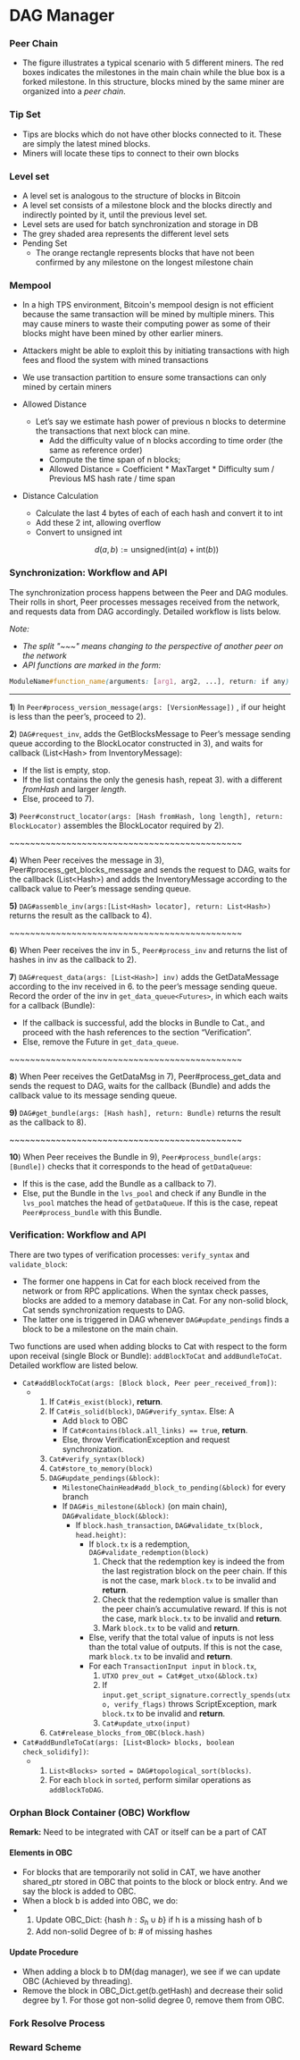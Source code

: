 # DAG Manager

### Peer Chain



<Insert Image>



- The figure illustrates a typical scenario with 5 different miners. The red boxes indicates the milestones in the main chain while the blue box is a forked milestone. In this structure, blocks mined by the same miner are organized into a *peer chain*. 

### Tip Set

- Tips are blocks which do not have other blocks connected to it. These are simply the latest mined blocks.
- Miners will locate these tips to connect to their own blocks

### Level set

<Insert Image>

- A level set is analogous to the structure of blocks in Bitcoin
- A level set consists of a milestone block and the blocks directly and indirectly pointed by it, until the previous level set.
- Level sets are used for batch synchronization and storage in DB
- The grey shaded area represents the different level sets
- Pending Set
  - The orange rectangle represents blocks that have not been confirmed by any milestone on the longest milestone chain

### Mempool

- In a high TPS environment, Bitcoin's mempool design is not efficient because the same transaction will be mined by multiple miners. This may cause miners to waste their computing power as some of their blocks might have been mined by other earlier miners.

- Attackers might be able to exploit this by initiating transactions with high fees and flood the system with mined transactions

- We use transaction partition to ensure some transactions can only mined by certain miners

- Allowed Distance

  - Let’s say we estimate hash power of previous n blocks to determine the transactions that next block can mine.
    - Add the difficulty value of n blocks according to time order (the same as reference order)
    - Compute the time span of n blocks;
    - Allowed Distance = Coefficient * MaxTarget * Difficulty sum / Previous MS hash rate / time span

- Distance Calculation

  - Calculate the last 4 bytes of each of each hash and convert it to int
  - Add these 2 int, allowing overflow
  - Convert to unsigned int

  $$
  d(a,b) := \mbox{unsigned} (\mbox{int}(a) + \mbox{int}(b))
  $$

  

### Synchronization: Workflow and API

The synchronization process happens between the Peer and DAG modules. Their rolls in short, Peer processes messages received from the network, and requests data from DAG accordingly. Detailed workflow is lists below.

*Note:* 

- _The split "\~\~\~" means changing to the perspective of another peer on the network_
- _API functions are marked in the form:_ 

```css
ModuleName#function_name(arguments: [arg1, arg2, ...], return: if any)
```

------

**1**)  In `Peer#process_version_message(args: [VersionMessage])` , if our height is less than the peer’s, proceed to 2).

**2**)  `DAG#request_inv`, adds the GetBlocksMessage to Peer’s message sending queue according to the BlockLocator constructed in 3), and waits for callback (List\<Hash> from InventoryMessage):

- If the list is empty, stop. 
- If the list contains the only the genesis hash, repeat 3). with a different _fromHash_ and larger _length_.
- Else, proceed to 7).

**3**)  `Peer#construct_locator(args: [Hash fromHash, long length], return: BlockLocator)` assembles the BlockLocator required by 2). 

\~\~\~\~\~\~\~\~\~\~\~\~\~\~\~\~\~\~\~\~\~\~\~\~\~\~\~\~\~\~\~\~\~\~\~\~\~\~\~\~\~\~\~\~\~

**4**)  When Peer receives the message in 3), Peer#process_get_blocks_message and sends the request to DAG, waits for the callback (List\<Hash>) and adds the InventoryMessage according to the callback value to Peer’s message sending queue.

**5)** `DAG#assemble_inv(args:[List<Hash> locator], return: List<Hash>)` returns the result as the callback to 4).

\~\~\~\~\~\~\~\~\~\~\~\~\~\~\~\~\~\~\~\~\~\~\~\~\~\~\~\~\~\~\~\~\~\~\~\~\~\~\~\~\~\~\~\~\~

**6**)  When Peer receives the inv in 5., `Peer#process_inv` and returns the list of hashes in inv as the callback to 2). 

**7**)  `DAG#request_data(args: [List<Hash>] inv)` adds the GetDataMessage according to the inv received in 6. to the peer’s message sending queue. Record the order of the inv in `get_data_queue<Futures>`, in which each waits for a callback (Bundle):

- If the callback is successful, add the blocks in Bundle to Cat., and proceed with the hash references to the section “Verification”.
- Else, remove the Future in `get_data_queue`.

\~\~\~\~\~\~\~\~\~\~\~\~\~\~\~\~\~\~\~\~\~\~\~\~\~\~\~\~\~\~\~\~\~\~\~\~\~\~\~\~\~\~\~\~\~

**8**)  When Peer receives the GetDataMsg in 7), Peer#process_get_data and sends the request to DAG, waits for the callback (Bundle) and adds the callback value to its message sending queue.

**9)** `DAG#get_bundle(args: [Hash hash], return: Bundle)` returns the result as the callback to 8).

\~\~\~\~\~\~\~\~\~\~\~\~\~\~\~\~\~\~\~\~\~\~\~\~\~\~\~\~\~\~\~\~\~\~\~\~\~\~\~\~\~\~\~\~\~

**10**)  When Peer receives the Bundle in 9), `Peer#process_bundle(args: [Bundle])` checks that it corresponds to the head of `getDataQueue`:

- If this is the case, add the Bundle as a callback to 7).
- Else, put the Bundle in the `lvs_pool` and check if any Bundle in the `lvs_pool` matches the head of `getDataQueue`. If this is the case, repeat `Peer#process_bundle` with this Bundle.

### Verification: Workflow and API

There are two types of verification processes: `verify_syntax` and `validate_block`:

- The former one happens in Cat for each block received from the network or from RPC applications. When the syntax check passes, blocks are added to a memory database in Cat. For any non-solid block, Cat sends synchronization requests to DAG. 
- The latter one is triggered in DAG whenever `DAG#update_pendings` finds a block to be a milestone on the main chain.

Two functions are used when adding blocks to Cat with respect to the form upon receival (single Block or Bundle): `addBlockToCat` and `addBundleToCat`. Detailed workflow are listed below.

- `Cat#addBlockToCat(args: [Block block, Peer peer_received_from])`:
  - 1. If `Cat#is_exist(block)`, **return**.
    2. If `Cat#is_solid(block)`, `DAG#verify_syntax`. Else: A
       - Add `block` to OBC
       - If `Cat#contains(block.all_links) == true`, **return**.
       - Else, throw VerificationException and request synchronization.
    3. `Cat#verify_syntax(block)`
    4. `Cat#store_to_memory(block)`
    5. `DAG#update_pendings(&block)`:
       - `MilestoneChainHead#add_block_to_pending(&block)` for every branch
       - If `DAG#is_milestone(&block)` (on main chain), `DAG#validate_block(&block)`:
         - If `block.hash_transaction`, `DAG#validate_tx(block, head.height)`:
           - If `block.tx` is a redemption, `DAG#validate_redemption(block)`
             1. Check that the redemption key is indeed the from the last registration block on the peer chain. If this is not the case, mark `block.tx` to be invalid and **return**.
             2. Check that the redemption value is smaller than the peer chain’s accumulative reward. If this is not the case, mark `block.tx` to be invalid and **return**.
             3. Mark `block.tx` to be valid and **return**.
           - Else, verify that the total value of inputs is not less than the total value of outputs. If this is not the case, mark `block.tx` to be invalid and **return**.
           - For each `TransactionInput input` in `block.tx`,
             1. `UTXO prev_out = Cat#get_utxo(&block.tx)`
             2. If `input.get_script_signature.correctly_spends(utxo, verify_flags)` throws ScriptException, mark `block.tx` to be invalid and **return**.
             3. `Cat#update_utxo(input)`
    6. `Cat#release_blocks_from_OBC(block.hash)`
- `Cat#addBundleToCat(args: [List<Block> blocks, boolean check_solidify])`: 
  - 1. `List<Blocks> sorted = DAG#topological_sort(blocks)`.
    2. For each `block` in `sorted`, perform similar operations as `addBlockToDAG`.

### Orphan Block Container (OBC) Workflow

**Remark:** Need to be integrated with CAT or itself can be a part of CAT

#### Elements in OBC

- For blocks that are temporarily not solid in CAT, we have another shared_ptr stored in OBC that points to the block or block entry. And we say the block is added to OBC.
- When a block b is added into OBC, we do:
- 1. Update OBC_Dict: $\{\mbox{hash } h : S_h  \cup b\}$ if h is a missing hash of b
  2. Add non-solid Degree of b: # of missing hashes

#### Update Procedure

- When adding a block b to DM(dag manager), we see if we can update OBC (Achieved by threading).
- Remove the block in OBC_Dict.get(b.getHash) and decrease their solid degree by 1. For those got non-solid degree 0, remove them from OBC.



### Fork Resolve Process



### Reward Scheme



